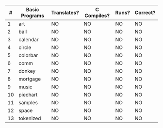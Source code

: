 |  #  |   Basic Programs     | Translates? | C Compiles? | Runs? | Correct? |
|-----|----------------------|-------------|-------------|-------|----------|
|   1 | art                  |      NO     |      NO     |   NO  |    NO    |
|   2 | ball                 |      NO     |      NO     |   NO  |    NO    |
|   3 | calendar             |      NO     |      NO     |   NO  |    NO    |
|   4 | circle               |      NO     |      NO     |   NO  |    NO    |
|   5 | colorbar             |      NO     |      NO     |   NO  |    NO    |
|   6 | comm                 |      NO     |      NO     |   NO  |    NO    |
|   7 | donkey               |      NO     |      NO     |   NO  |    NO    |
|   8 | mortgage             |      NO     |      NO     |   NO  |    NO    |
|   9 | music                |      NO     |      NO     |   NO  |    NO    |
|  10 | piechart             |      NO     |      NO     |   NO  |    NO    |
|  11 | samples              |      NO     |      NO     |   NO  |    NO    |
|  12 | space                |      NO     |      NO     |   NO  |    NO    |
|  13 | tokenized            |      NO     |      NO     |   NO  |    NO    |
